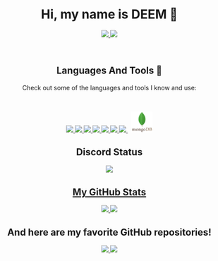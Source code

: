 <p align="center">
    <h1 align="center">Hi, my name is DEEM 👋</h1>
</p>

<p align="center">
    <a href="https://github.com/sponsors/DEEM-0001" target"_blank"> <img src="https://img.shields.io/github/sponsors/DEEM-0001?label=Sponsor&logo=GitHub%20Sponsors&style=flat-square" /> </a>
       <a href="https://discord.gg/EWzf9AgKy8" target"_blank"> <img src="https://img.shields.io/discord/979127858322624562?label=Discord&logo=DISCORD&style=flat-square" /> </a>
    
&nbsp;
    
<h2 align="center">
    Languages And Tools 🚀
</h2>
<p align="center">
    Check out some of the languages and tools I know and use:
</p>

&nbsp;

<p align="center"> 
    <a href="https://reactjs.org/" target="_blank"> <img src="https://img.icons8.com/color/48/000000/react-native.png"/> </a>
    <a href="https://developer.mozilla.org/en-US/docs/Web/JavaScript" target="_blank"> <img src="https://img.icons8.com/color/48/000000/javascript.png"/> </a> 
    <a href="https://www.w3.org/html/" target="_blank"> <img src="https://img.icons8.com/color/48/000000/html-5.png"/> </a> 
    <a href="https://www.w3schools.com/css/" target="_blank"> <img src="https://img.icons8.com/color/48/000000/css3.png"/> </a> 
    <a href="https://getbootstrap.com" target="_blank"> <img src="https://img.icons8.com/color/48/000000/bootstrap.png"/> </a> 
    <a href="https://www.python.org" target="_blank"> <img src="https://img.icons8.com/color/48/000000/python.png"/> </a> 
    <a style="padding-right:8px;" href="https://nodejs.org" target="_blank"> <img src="https://img.icons8.com/color/48/000000/nodejs.png"/> </a> 
    <a href="https://www.mongodb.com/" target="_blank"> <img src="https://raw.githubusercontent.com/devicons/devicon/master/icons/mongodb/mongodb-original-wordmark.svg" alt="mongodb" width="48" height="48"/> </a> 
</p>

<h2 align="center">
    Discord Status
</h2>
    
<p align="center">
    <a href="https://github.com/DEEM-0001">
<img src="https://lanyard.cnrad.dev/api/975898528859697182?theme=dark&animated=true&hideDiscrim=true&borderRadius=10px&idleMessage=Nothing+xd" />
</p>
    
<h2 align="center">
    My GitHub Stats
</h2>

<p align="center">
    <a href="https://github.com/DEEM-0001/">
        <img src="https://github-readme-stats.vercel.app/api?username=DEEM-0001&count_private=true&show_owner=true&show_icons=true&bg_color=0d1117&title_color=ffffff&text_color=ffffff&icon_color=f04848&hide_border=true/" />
    <a href="https://github.com/Crni39/">
        <img src="https://github-readme-streak-stats.herokuapp.com?user=DEEM-0001&hide_border=true&background=0D1117&currStreakLabel=FFFFFF&sideLabels=FFFFFF&currStreakNum=FFFFFF&dates=FFFFFF&sideNums=FFFFFF&fire=f04848&ring=f04848&stroke=FFFFFFFF)](https://git.io/streak-stats" />
    </a>
<p>

<h2 align="center">
    And here are my favorite GitHub <strong>repositories</strong>!
</h2>

<p align="center">
    <a href="https://github.com/DEEM-0001/Welcome-Bot">
        <img src="https://github-readme-stats.vercel.app/api/pin/?username=DEEM-0001&repo=Welcome-Bot&bg_color=0d1117&title_color=58a6ff&text_color=8b949e&icon_color=8b949e&hide_border=true/" />
    </a>
    <a href="[https://github.com/Crni39/DataMine](https://github.com/DEEM-0001/Garth)">
        <img src="https://github-readme-stats.vercel.app/api/pin/?username=DEEM-0001&repo=Garth&bg_color=0d1117&title_color=58a6ff&text_color=8b949e&icon_color=8b949e&hide_border=true/" />
    </a>
</p>
